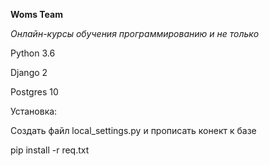 **Woms Team**

 *Онлайн-курсы обучения программированию и не только*
 
Python 3.6

Django 2

Postgres 10

Установка:

Создать файл local_settings.py и прописать конект к базе

pip install -r req.txt
